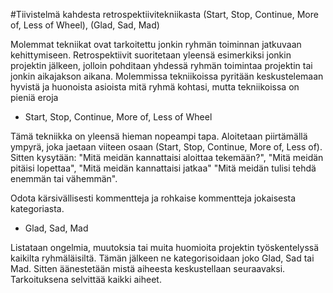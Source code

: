 #Tiivistelmä kahdesta retrospektiivitekniikasta (Start, Stop, Continue, More of, Less of Wheel), (Glad, Sad, Mad)

Molemmat tekniikat ovat tarkoitettu jonkin ryhmän toiminnan jatkuvaan kehittymiseen. Retrospektiivit suoritetaan yleensä
esimerkiksi jonkin projektin jälkeen, jolloin pohditaan yhdessä ryhmän toimintaa projektin tai jonkin aikajakson aikana.
Molemmissa tekniikoissa pyritään keskustelemaan hyvistä ja huonoista asioista mitä ryhmä kohtasi, mutta tekniikoissa on pieniä eroja

- Start, Stop, Continue, More of, Less of Wheel

Tämä tekniikka on yleensä hieman nopeampi tapa. Aloitetaan piirtämällä ympyrä, joka jaetaan viiteen osaan (Start, Stop, Continue, More of, Less of). Sitten kysytään: "Mitä meidän kannattaisi aloittaa tekemään?", "Mitä meidän pitäisi lopettaa", "Mitä meidän kannattaisi jatkaa" "Mitä meidän tulisi tehdä enemmän tai vähemmän".

Odota kärsivällisesti kommentteja ja rohkaise kommentteja jokaisesta kategoriasta.

- Glad, Sad, Mad

Listataan ongelmia, muutoksia tai muita huomioita projektin työskentelyssä kaikilta ryhmäläisiltä. Tämän jälkeen ne kategorisoidaan joko Glad, Sad tai Mad. Sitten äänestetään mistä aiheesta keskustellaan seuraavaksi. Tarkoituksena selvittää kaikki aiheet.